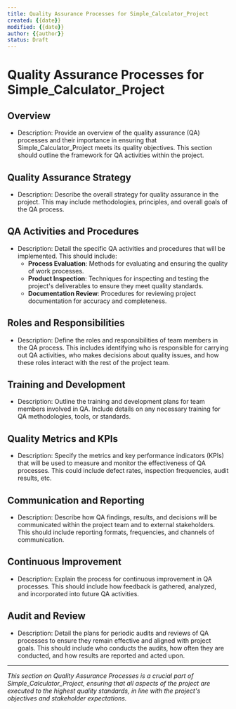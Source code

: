 ```yaml
---
title: Quality Assurance Processes for Simple_Calculator_Project
created: {{date}}
modified: {{date}}
author: {{author}}
status: Draft
---
```


# Quality Assurance Processes for Simple_Calculator_Project

## Overview

- Description: Provide an overview of the quality assurance (QA) processes and their importance in ensuring that Simple_Calculator_Project meets its quality objectives. This section should outline the framework for QA activities within the project.

## Quality Assurance Strategy

- Description: Describe the overall strategy for quality assurance in the project. This may include methodologies, principles, and overall goals of the QA process.

## QA Activities and Procedures

- Description: Detail the specific QA activities and procedures that will be implemented. This should include:
    - **Process Evaluation**: Methods for evaluating and ensuring the quality of work processes.
    - **Product Inspection**: Techniques for inspecting and testing the project's deliverables to ensure they meet quality standards.
    - **Documentation Review**: Procedures for reviewing project documentation for accuracy and completeness.

## Roles and Responsibilities

- Description: Define the roles and responsibilities of team members in the QA process. This includes identifying who is responsible for carrying out QA activities, who makes decisions about quality issues, and how these roles interact with the rest of the project team.

## Training and Development

- Description: Outline the training and development plans for team members involved in QA. Include details on any necessary training for QA methodologies, tools, or standards.

## Quality Metrics and KPIs

- Description: Specify the metrics and key performance indicators (KPIs) that will be used to measure and monitor the effectiveness of QA processes. This could include defect rates, inspection frequencies, audit results, etc.

## Communication and Reporting

- Description: Describe how QA findings, results, and decisions will be communicated within the project team and to external stakeholders. This should include reporting formats, frequencies, and channels of communication.

## Continuous Improvement

- Description: Explain the process for continuous improvement in QA processes. This should include how feedback is gathered, analyzed, and incorporated into future QA activities.

## Audit and Review

- Description: Detail the plans for periodic audits and reviews of QA processes to ensure they remain effective and aligned with project goals. This should include who conducts the audits, how often they are conducted, and how results are reported and acted upon.

---

*This section on Quality Assurance Processes is a crucial part of Simple_Calculator_Project, ensuring that all aspects of the project are executed to the highest quality standards, in line with the project's objectives and stakeholder expectations.*
